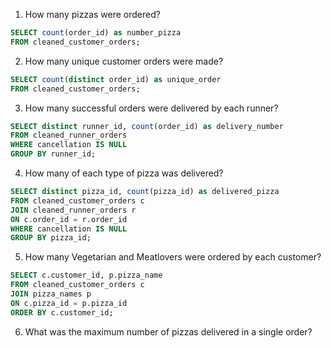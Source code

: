 1. How many pizzas were ordered?
````sql
SELECT count(order_id) as number_pizza
FROM cleaned_customer_orders;
````

2. How many unique customer orders were made?
````sql
SELECT count(distinct order_id) as unique_order
FROM cleaned_customer_orders;
````

3. How many successful orders were delivered by each runner?
````sql
SELECT distinct runner_id, count(order_id) as delivery_number
FROM cleaned_runner_orders
WHERE cancellation IS NULL
GROUP BY runner_id;
````

4. How many of each type of pizza was delivered?
````sql
SELECT distinct pizza_id, count(pizza_id) as delivered_pizza
FROM cleaned_customer_orders c
JOIN cleaned_runner_orders r
ON c.order_id = r.order_id
WHERE cancellation IS NULL
GROUP BY pizza_id;
````

5. How many Vegetarian and Meatlovers were ordered by each customer?
````sql
SELECT c.customer_id, p.pizza_name
FROM cleaned_customer_orders c
JOIN pizza_names p
ON c.pizza_id = p.pizza_id
ORDER BY c.customer_id;
````

6. What was the maximum number of pizzas delivered in a single order?

